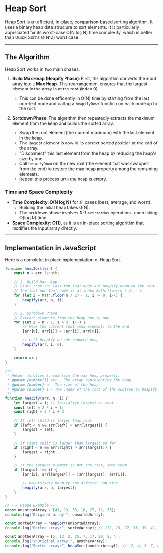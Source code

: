 # Heap Sort

Heap Sort is an efficient, in-place, comparison-based sorting algorithm. It uses a binary heap data structure to sort elements. It is particularly appreciated for its worst-case O(N log N) time complexity, which is better than Quick Sort's O(N^2) worst case.

---

## The Algorithm

Heap Sort works in two main phases:

1.  **Build Max Heap (Heapify Phase)**: First, the algorithm converts the input array into a **Max Heap**. This rearrangement ensures that the largest element in the array is at the root (index 0).
    -   This can be done efficiently in O(N) time by starting from the last non-leaf node and calling a `heapifyDown` function on each node up to the root.

2.  **Sortdown Phase**: The algorithm then repeatedly extracts the maximum element from the heap and builds the sorted array.
    -   Swap the root element (the current maximum) with the last element in the heap.
    -   The largest element is now in its correct sorted position at the end of the array.
    -   "Disconnect" this last element from the heap by reducing the heap's size by one.
    -   Call `heapifyDown` on the new root (the element that was swapped from the end) to restore the max heap property among the remaining elements.
    -   Repeat this process until the heap is empty.

### Time and Space Complexity

-   **Time Complexity**: **O(N log N)** for all cases (best, average, and worst).
    -   Building the initial heap takes O(N).
    -   The sortdown phase involves N-1 `extractMax` operations, each taking O(log N) time.
-   **Space Complexity**: **O(1)**, as it is an in-place sorting algorithm that modifies the input array directly.

---

## Implementation in JavaScript

Here is a complete, in-place implementation of Heap Sort.

```javascript
function heapSort(arr) {
    const n = arr.length;

    // 1. Build Max Heap
    // Start from the last non-leaf node and heapify down to the root.
    // The last non-leaf node is at index Math.floor(n / 2) - 1.
    for (let i = Math.floor(n / 2) - 1; i >= 0; i--) {
        heapify(arr, n, i);
    }

    // 2. Sortdown Phase
    // Extract elements from the heap one by one.
    for (let i = n - 1; i > 0; i--) {
        // Move the current root (max element) to the end
        [arr[0], arr[i]] = [arr[i], arr[0]];

        // Call heapify on the reduced heap
        heapify(arr, i, 0);
    }

    return arr;
}

/**
 * Helper function to maintain the max heap property.
 * @param {number[]} arr - The array representing the heap.
 * @param {number} n - The size of the heap.
 * @param {number} i - The index of the root of the subtree to heapify.
 */
function heapify(arr, n, i) {
    let largest = i; // Initialize largest as root
    const left = 2 * i + 1;
    const right = 2 * i + 2;

    // If left child is larger than root
    if (left < n && arr[left] > arr[largest]) {
        largest = left;
    }

    // If right child is larger than largest so far
    if (right < n && arr[right] > arr[largest]) {
        largest = right;
    }

    // If the largest element is not the root, swap them
    if (largest !== i) {
        [arr[i], arr[largest]] = [arr[largest], arr[i]];

        // Recursively heapify the affected sub-tree
        heapify(arr, n, largest);
    }
}

// --- Usage Example ---
const unsortedArray = [41, 39, 33, 18, 27, 12, 55];
console.log("Original array:", unsortedArray);

const sortedArray = heapSort(unsortedArray);
console.log("Sorted array:", sortedArray); // [12, 18, 27, 33, 39, 41, 55]

const anotherArray = [5, 13, 2, 25, 7, 17, 20, 8, 4];
console.log("\nOriginal array:", anotherArray);
console.log("Sorted array:", heapSort(anotherArray)); // [2, 4, 5, 7, 8, 13, 17, 20, 25]
```
